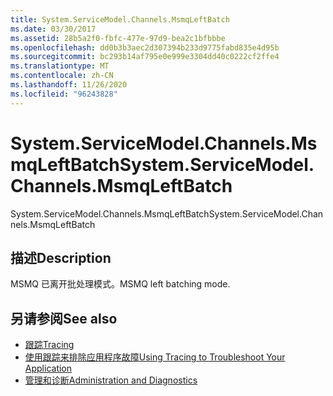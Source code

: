 ```yaml
---
title: System.ServiceModel.Channels.MsmqLeftBatch
ms.date: 03/30/2017
ms.assetid: 28b5a2f0-fbfc-477e-97d9-bea2c1bfbbbe
ms.openlocfilehash: dd0b3b3aec2d307394b233d9775fabd835e4d95b
ms.sourcegitcommit: bc293b14af795e0e999e3304dd40c0222cf2ffe4
ms.translationtype: MT
ms.contentlocale: zh-CN
ms.lasthandoff: 11/26/2020
ms.locfileid: "96243828"
---
```

# <a name="systemservicemodelchannelsmsmqleftbatch"></a><span data-ttu-id="1b9c4-102">System.ServiceModel.Channels.MsmqLeftBatch</span><span class="sxs-lookup"><span data-stu-id="1b9c4-102">System.ServiceModel.Channels.MsmqLeftBatch</span></span>

<span data-ttu-id="1b9c4-103">System.ServiceModel.Channels.MsmqLeftBatch</span><span class="sxs-lookup"><span data-stu-id="1b9c4-103">System.ServiceModel.Channels.MsmqLeftBatch</span></span>  
  
## <a name="description"></a><span data-ttu-id="1b9c4-104">描述</span><span class="sxs-lookup"><span data-stu-id="1b9c4-104">Description</span></span>  

 <span data-ttu-id="1b9c4-105">MSMQ 已离开批处理模式。</span><span class="sxs-lookup"><span data-stu-id="1b9c4-105">MSMQ left batching mode.</span></span>  
  
## <a name="see-also"></a><span data-ttu-id="1b9c4-106">另请参阅</span><span class="sxs-lookup"><span data-stu-id="1b9c4-106">See also</span></span>

- [<span data-ttu-id="1b9c4-107">跟踪</span><span class="sxs-lookup"><span data-stu-id="1b9c4-107">Tracing</span></span>](index.md)
- [<span data-ttu-id="1b9c4-108">使用跟踪来排除应用程序故障</span><span class="sxs-lookup"><span data-stu-id="1b9c4-108">Using Tracing to Troubleshoot Your Application</span></span>](using-tracing-to-troubleshoot-your-application.md)
- [<span data-ttu-id="1b9c4-109">管理和诊断</span><span class="sxs-lookup"><span data-stu-id="1b9c4-109">Administration and Diagnostics</span></span>](../index.md)
